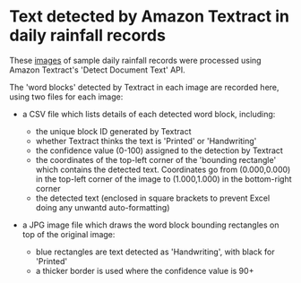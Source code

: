 # Text detected by Amazon Textract in daily rainfall records

These [images](../RotatedImages) of sample daily rainfall records were processed using Amazon Textract's 'Detect Document Text' API. 

The 'word blocks' detected by Textract in each image are recorded here, using two files for each image:

* a CSV file which lists details of each detected word block, including: 
  * the unique block ID generated by Textract
  * whether Textract thinks the text is 'Printed' or 'Handwriting'
  * the confidence value (0-100) assigned to the detection by Textract
  * the coordinates of the top-left corner of the 'bounding rectangle' which contains the detected text. Coordinates go from (0.000,0.000) in the top-left corner of the image to (1.000,1.000) in the bottom-right corner
  * the detected text (enclosed in square brackets to prevent Excel doing any unwantd auto-formatting)
  
* a JPG image file which draws the word block bounding rectangles on top of the original image:
  * blue rectangles are text detected as 'Handwriting', with black for 'Printed'
  * a thicker border is used where the confidence value is 90+
	
